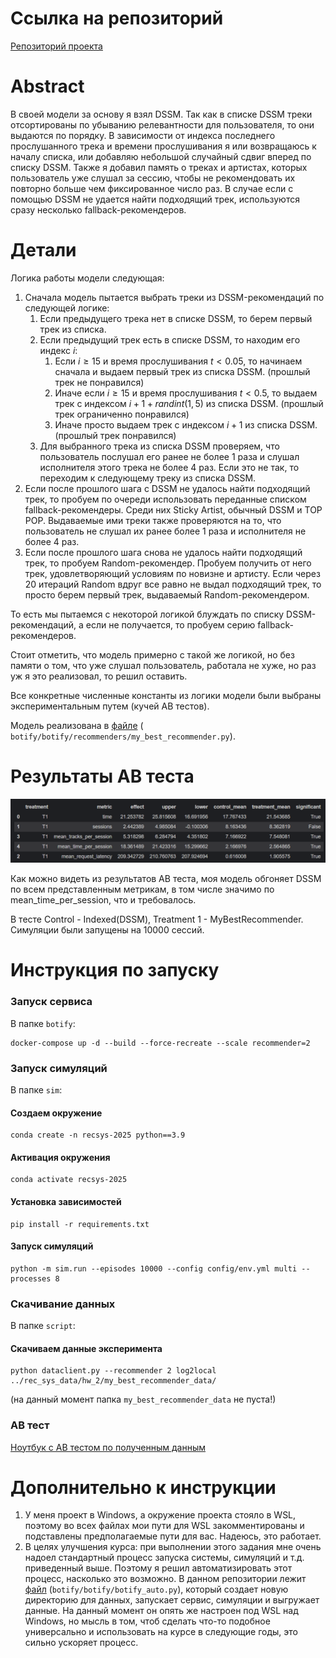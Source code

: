 # Ссылка на репозиторий

[Репозиторий проекта](https://github.com/Dpbt/recsys-course-spring-2025)

# Abstract

В своей модели за основу я взял DSSM. Так как в списке DSSM треки отсортированы по убыванию релевантности для
пользователя,
то они выдаются по порядку. В зависимости от индекса последнего прослушанного трека и времени прослушивания я или
возвращаюсь
к началу списка, или добавляю небольшой случайный сдвиг вперед по списку DSSM. Также я добавил память о треках и
артистах,
которых пользователь уже слушал за сессию, чтобы не рекомендовать их повторно больше чем фиксированное число раз.
В случае если с помощью DSSM не удается найти подходящий трек, используются сразу несколько fallback-рекомендеров.

# Детали

Логика работы модели следующая:

1. Сначала модель пытается выбрать треки из DSSM-рекомендаций по следующей логике:
    1. Если предыдущего трека нет в списке DSSM, то берем первый трек из списка.
    2. Если предыдущий трек есть в списке DSSM, то находим его индекс $i$:
        1. Если $i \geq 15$ и время прослушивания $t < 0.05$, то начинаем сначала и выдаем первый трек из списка DSSM.
           (прошлый трек не понравился)
        2. Иначе если $i \geq 15$ и время прослушивания $t < 0.5$, то выдаем трек с индексом
           $i + 1 + randint(1, 5)$ из списка DSSM. (прошлый трек ограниченно понравился)
        3. Иначе просто выдаем трек с индексом $i + 1$ из списка DSSM. (прошлый трек понравился)
    3. Для выбранного трека из списка DSSM проверяем, что пользователь послушал его ранее не более 1 раза и слушал
       исполнителя этого трека не более 4 раз. Если это не так, то переходим к следующему треку из списка DSSM.
2. Если после прошлого шага с DSSM не удалось найти подходящий трек, то пробуем по очереди использовать переданные
   списком fallback-рекомендеры. Среди них Sticky Artist, обычный DSSM и TOP POP. Выдаваемые ими треки также проверяются
   на то, что пользователь не слушал их ранее более 1 раза и исполнителя не более 4 раз.
3. Если после прошлого шага снова не удалось найти подходящий трек, то пробуем Random-рекомендер. Пробуем получить от
   него трек, удовлетворяющий условиям по новизне и артисту. Если через 20 итераций Random вдруг все равно не выдал
   подходящий трек, то просто берем первый трек, выдаваемый Random-рекомендером.

То есть мы пытаемся с некоторой логикой блуждать по списку DSSM-рекомендаций, а если не получается, то пробуем серию
fallback-рекомендеров.

Стоит отметить, что модель примерно с такой же логикой, но без памяти о том, что уже слушал пользователь, работала не
хуже,
но раз уж я это реализовал, то решил оставить.

Все конкретные численные константы из логики модели были выбраны экспериментальным путем (кучей AB тестов).

Модель реализована в [файле](../../botify/botify/recommenders/my_best_recommender.py) (
`botify/botify/recommenders/my_best_recommender.py`).

# Результаты AB теста

![results](./ab_test_results.png)

Как можно видеть из результатов AB теста, моя модель обгоняет DSSM по всем представленным метрикам,
в том числе значимо по mean_time_per_session, что и требовалось.

В тесте Control - Indexed(DSSM), Treatment 1 - MyBestRecommender. Симуляции были запущены на 10000 сессий.

# Инструкция по запуску

### Запуск сервиса

В папке `botify`:

```shell
docker-compose up -d --build --force-recreate --scale recommender=2
```

### Запуск симуляций

В папке `sim`:

#### Создаем окружение

```shell
conda create -n recsys-2025 python==3.9
```

#### Активация окружения

```shell
conda activate recsys-2025
```

#### Установка зависимостей

```shell
pip install -r requirements.txt
```

#### Запуск симуляций

```shell
python -m sim.run --episodes 10000 --config config/env.yml multi --processes 8
```

### Скачивание данных

В папке `script`:

#### Скачиваем данные эксперимента

```shell
python dataclient.py --recommender 2 log2local ../rec_sys_data/hw_2/my_best_recommender_data/
```

(на данный момент папка `my_best_recommender_data` не пуста!)

### AB тест

[Ноутбук с AB тестом по полученным данным](./AB_test_my_best_recommender.ipynb)

# Дополнительно к инструкции

1. У меня проект в Windows, а окружение проекта стояло в WSL, поэтому во всех файлах мои пути для WSL закомментированы и
   подставлены
   предполагаемые пути для вас. Надеюсь, это работает.
2. В целях улучшения курса: при выполнении этого задания мне очень надоел стандартный процесс запуска системы,
   симуляций и т.д. приведенный выше.
   Поэтому я решил автоматизировать этот процесс, насколько это возможно. В данном репозитории лежит
   [файл](../../botify/botify/botify_auto.py) (`botify/botify/botify_auto.py`),
   который создает новую директорию для данных, запускает сервис, симуляции и выгружает данные.
   На данный момент он опять же настроен под WSL над Windows, но мысль в том, чтоб сделать что-то подобное универсально 
   и использовать на курсе в следующие годы, это сильно ускоряет процесс.
